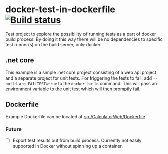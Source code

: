 # docker-test-in-dockerfile [![Build status](https://ci.appveyor.com/api/projects/status/wvqlvh5epi0lvwum?svg=true)](https://ci.appveyor.com/project/larskristianbremnes/docker-test-in-dockerfile)

Test project to explore the possibility of running tests as a part of docker build process. By doing it this way there will be no dependencies to specific test runner(s) on the build server, only docker.

## .net core
This example is a simple .net core project consisting of a web api project and a separate project for unit tests. For triggering the tests to fail, add `--build-arg FAILTEST=true` to the `docker build` command. This will pass an environment variable to the unit test which will then promptly fail.

## Dockerfile
Example Dockerfile can be located at [src/CalculatorWeb/Dockerfile](src/CalculatorWeb/Dockerfile)

### Future
- [ ] Export test results out from build process. Currently not easily supported in Docker without spinning up a container.
